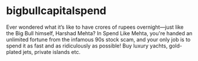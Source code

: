 # bigbullcapitalspend
Ever wondered what it’s like to have crores of rupees overnight—just like the Big Bull himself, Harshad Mehta? In Spend Like Mehta, you're handed an unlimited fortune from the infamous 90s stock scam, and your only job is to spend it as fast and as ridiculously as possible! Buy luxury yachts, gold-plated jets, private islands etc.
